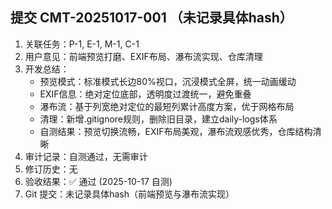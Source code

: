 ## 提交 CMT-20251017-001 （未记录具体hash）
1. 关联任务：P-1, E-1, M-1, C-1
2. 用户意见：前端预览打磨、EXIF布局、瀑布流实现、仓库清理
3. 开发总结：
   - 预览模式：标准模式长边80%视口，沉浸模式全屏，统一动画缓动
   - EXIF信息：绝对定位底部，透明度过渡统一，避免重叠
   - 瀑布流：基于列宽绝对定位的最短列累计高度方案，优于网格布局
   - 清理：新增.gitignore规则，删除旧目录，建立daily-logs体系
   - 自测结果：预览切换流畅，EXIF布局美观，瀑布流观感优秀，仓库结构清晰
4. 审计记录：自测通过，无需审计
5. 修订历史：无
6. 验收结果：✅ 通过 (2025-10-17 自测)
7. Git 提交：未记录具体hash（前端预览与瀑布流实现）
